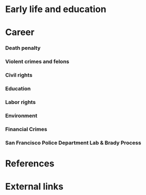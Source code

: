 # 
# Early life and education
# Career
### Death penalty
### Violent crimes and felons
### Civil rights
### Education
### Labor rights
### Environment
### Financial Crimes
### San Francisco Police Department Lab & Brady Process
# References
# External links
